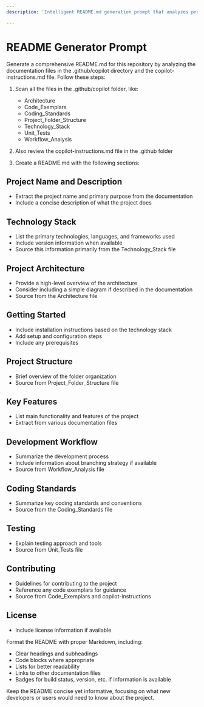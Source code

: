 ```yaml
---
description: 'Intelligent README.md generation prompt that analyzes project documentation structure and creates comprehensive repository documentation. Scans .github/copilot directory files and copilot-instructions.md to extract project information, technology stack, architecture, development workflow, coding standards, and testing approaches while generating well-structured markdown documentation with proper formatting, cross-references, and developer-focused content.'

---
```


# README Generator Prompt

Generate a comprehensive README.md for this repository by analyzing the documentation files in the .github/copilot directory and the copilot-instructions.md file. Follow these steps:

1. Scan all the files in the .github/copilot folder, like:
   - Architecture
   - Code_Exemplars
   - Coding_Standards
   - Project_Folder_Structure
   - Technology_Stack
   - Unit_Tests
   - Workflow_Analysis

2. Also review the copilot-instructions.md file in the .github folder

3. Create a README.md with the following sections:

## Project Name and Description
- Extract the project name and primary purpose from the documentation
- Include a concise description of what the project does

## Technology Stack
- List the primary technologies, languages, and frameworks used
- Include version information when available
- Source this information primarily from the Technology_Stack file

## Project Architecture
- Provide a high-level overview of the architecture
- Consider including a simple diagram if described in the documentation
- Source from the Architecture file

## Getting Started
- Include installation instructions based on the technology stack
- Add setup and configuration steps
- Include any prerequisites

## Project Structure
- Brief overview of the folder organization
- Source from Project_Folder_Structure file

## Key Features
- List main functionality and features of the project
- Extract from various documentation files

## Development Workflow
- Summarize the development process
- Include information about branching strategy if available
- Source from Workflow_Analysis file

## Coding Standards
- Summarize key coding standards and conventions
- Source from the Coding_Standards file

## Testing
- Explain testing approach and tools
- Source from Unit_Tests file

## Contributing
- Guidelines for contributing to the project
- Reference any code exemplars for guidance
- Source from Code_Exemplars and copilot-instructions

## License
- Include license information if available

Format the README with proper Markdown, including:
- Clear headings and subheadings
- Code blocks where appropriate
- Lists for better readability
- Links to other documentation files
- Badges for build status, version, etc. if information is available

Keep the README concise yet informative, focusing on what new developers or users would need to know about the project.
